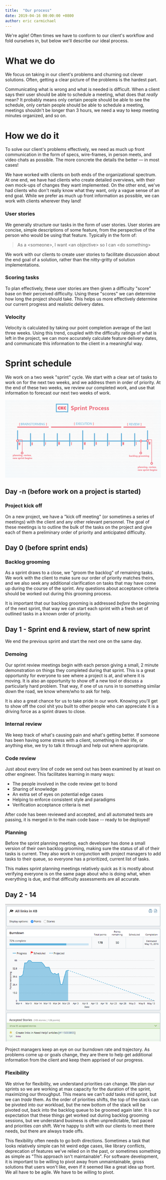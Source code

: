 ```yaml
---
title:  "Our process"
date: 2019-04-16 00:00:00 +0800
author: eric carmichael
---
```



We're agile! Often times we have to conform to our client's workflow and fold ourselves
in, but below we'll describe our ideal process.


<!--more-->


# What we do

We focus on taking in our client's problems and churning out clever solutions. Often, getting
a clear picture of the problems is the hardest part.

Communicating what is wrong and what is needed is difficult. When a client says their
user should be able to schedule a meeting, what does that _really_ mean? It probably means
only certain people should be able to see the schedule, only certain people
should be able to schedule a meeting, meetings shouldn't be longer than 3 hours,
we need a way to keep meeting minutes organized, and so on. 



# How we do it


To solve our client's problems effectively, we need as much up front communication in the form 
of specs, wire-frames, in person meets, and video chats as possible. The more concrete
the details the better &mdash; in most cases!

We have worked with clients on both ends of the organizational spectrum. At one end, we have
had clients who create detailed overviews, with their own mock-ups of changes they want
implemented. On the other end, we've had clients who don't really know what they want, only
a vague sense of an end goal. While we prefer as much up front information as possible, we can
work with clients wherever they land!

### User stories

We generally structure our tasks in the form of user stories.
User stories are concise, simple descriptions of some feature, from the perspective of
the person who would be using that feature. Typically in the form of:

> As a \<someone\>, I want \<an objective\> so I can \<do something\>

We work with our clients to create user stories to facilitate discussion about the
end goal of a solution, rather than the nitty-gritty of solution implementations.

### Scoring tasks

To plan effectively, these user stories are then given a difficulty "score" base on their
perceived difficulty. Using these "scores" we can determine how long the project should take.
This helps us more effectively determine our current progress and realistic delivery dates.

### Velocity 

Velocity is calculated by taking our point completion average of the last three weeks.
Using this trend, coupled with the difficulty ratings of what is left in the project,
we can more accurately calculate feature delivery dates, and communicate this information
to the client in a meaningful way.

# Sprint schedule

We work on a two week "sprint" cycle. We start with a clear set of tasks to work on for the
next two weeks, and we address them in order of priority. At the end of these two weeks,
we review our completed work, and use that information to forecast our next two weeks of work.

<div style="text-align: center;">
    <img src="/assets/images/articles/sprint-process.png" class="img-bordered">
</div>

## Day -n (before work on a project is started)

### Project kick off

On a new project, we have a "kick off meeting" (or sometimes a series of meetings)
with the client and any other relevant personnel. The goal of these meetings is to
outline the bulk of the tasks on the project and give each of them a preliminary 
order of priority and anticipated difficulty.

## Day 0 (before sprint ends)

### Backlog grooming

As a sprint draws to a close, we "groom the backlog" of remaining tasks. We work with
the client to make sure our order of priority matches theirs, and we also seek any
additional clarification on tasks that may have come up during the course of the sprint.
Any questions about acceptance criteria should be worked out during this grooming process.

It is important that our backlog grooming is addressed _before_ the beginning of the next
sprint, that way we can start each sprint with a fresh set of outlined tasks in a known order
of priority.

## Day 1 - Sprint end & review, start of new sprint

We end the previous sprint and start the next one on the same day.

### Demoing

Our sprint review meetings begin with each person giving a small, 2 minute demonstration on
things they completed during that sprint. This is a great opportunity for everyone to see
where a project is at, and where it is moving. It is also an opportunity to show off a new
tool or discuss a particularly hard problem. That way, if one of us runs in to something
similar down the road, we know where/who to ask for help.

It is also a great chance for us to take pride in our work. Knowing you'll get to show off 
the cool shit you built to other people who can appreciate it is a driving force as a sprint
draws to close.


### Internal review

We keep track of what's causing pain and what's getting better. If someone has been 
having some stress with a client, something in their life, or anything else, we try
to talk it through and help out where appropriate.


### Code review

Just about every line of code we send out has been examined by at least on other engineer.
This facilitates learning in many ways:

* The people involved in the code review get to bond
* Sharing of knowledge
* An extra set of eyes on potential edge cases
* Helping to enforce consistent style and paradigms
* Verification acceptance criteria is met

After code has been reviewed and accepted, and all automated tests are passing, it is merged in
to the main code base -- ready to be deployed!


### Planning

Before the sprint planning meeting, each developer has done a small version of their
own backlog grooming, making sure the status of all of their tasks is current. They 
also work in conjunction with project managers to add tasks to their queue, so everyone
has a prioritized, current list of tasks.

This makes sprint planning meetings relatively quick as it is mostly about verifying
everyone is on the same page about who is doing what, when everything is due, and that
difficulty assessments are all accurate.

## Day 2 - 14

<div style="text-align: center;">
    <img src="/assets/images/articles/analytics_burndown.png" class="img-bordered">
</div>

Project managers keep an eye on our burndown rate and trajectory. As problems come up
or goals change, they are there to help get additional information from the client
and keep them apprised of our progress.

### Flexibility

We strive for flexibility, we understand priorities can change. We plan our sprints so we
are working at max capacity for the duration of the sprint, maximizing our throughput. 
This means we can't _add_ tasks mid sprint, but we can _trade_ them. As the order of priorities
shifts, the top of the stack can be pivoted into our workload, but the new bottom of the stack
will be pivoted out, back into the backlog queue to be groomed again later. It is our expectation
that these things get worked out during backlog grooming sessions, but we understand business is 
often unpredictable, fast paced and priorities _can_ shift. We're happy to shift with our clients
to meet there needs, but there are always trade offs. 

This flexibility often needs to go both directions. Sometimes a task that looks relatively simple
can hit weird edge cases, like library conflicts, deprecation of features we've relied on in the past,
or sometimes something as simple as "This approach isn't maintainable". For software development, it is
important to be willing to pivot away from unmaintainable, gross solutions that users won't like, even
if it seemed like a great idea up front. We all have to be agile. We have to be willing to pivot.
